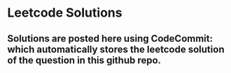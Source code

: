 # Leetcode Solutions
## Solutions are posted here using CodeCommit: which automatically stores the leetcode solution of the question in this github repo.
